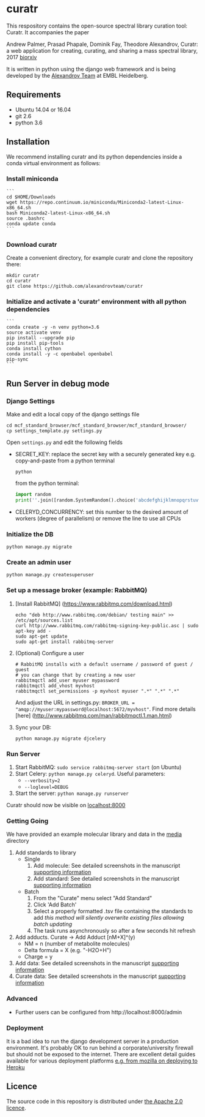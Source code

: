 # curatr
This respository contains the open-source spectral library curation tool: Curatr.
It accompanies the paper

Andrew Palmer, Prasad Phapale, Dominik Fay, Theodore Alexandrov, Curatr: a web application for creating, curating, and sharing a mass spectral library, 2017 [biorxiv](https://doi.org/10.1101/170571)

It is written in python using the django web framework and is being developed by the [Alexandrov Team](http://www.embl.de/research/units/scb/alexandrov/) at EMBL Heidelberg.

## Requirements ##
* Ubuntu 14.04 or 16.04
* git 2.6
* python 3.6

## Installation ##
We recommend installing curatr and its python dependencies inside a conda virtual environment as follows:

### Install miniconda 
    ```
    cd $HOME/Downloads
    wget https://repo.continuum.io/miniconda/Miniconda2-latest-Linux-x86_64.sh
    bash Miniconda2-latest-Linux-x86_64.sh
    source .bashrc
    conda update conda
    ```
### Download curatr
Create a convenient directory, for example curatr and clone the repository there:
```commandline
mkdir curatr
cd curatr
git clone https://github.com/alexandrovteam/curatr
```

### Initialize and activate a 'curatr' environment with all python dependencies
    ```
    conda create -y -n venv python=3.6
    source activate venv
    pip install --upgrade pip
    pip install pip-tools
    conda install cython
    conda install -y -c openbabel openbabel
    pip-sync
    ```
    
## Run Server in debug mode ##
### Django Settings ###
Make and edit a local copy of the django settings file
```
cd mcf_standard_browser/mcf_standard_browser/mcf_standard_browser/
cp settings_template.py settings.py
```
Open `settings.py` and edit the following fields
 * SECRET_KEY: replace the secret key with a securely generated key e.g. copy-and-paste from a python terminal
 
      ```
      python
      ```
      from the python terminal:
      ```python
      import random
      print(''.join([random.SystemRandom().choice('abcdefghijklmnopqrstuvwxyz0123456789!@#$%^&*(-_=+)') for i in range(50)]))
      ```
 * CELERYD_CONCURRENCY: set this number to the desired amount of workers (degree of parallelism) or remove the line to use all CPUs  

### Initialize the DB ###
```
python manage.py migrate
```

### Create an admin user ##
```
python manage.py createsuperuser
```

### Set up a message broker (example: RabbitMQ) ##
1. [Install RabbitMQ] (https://www.rabbitmq.com/download.html)

    ```commandline
    echo "deb http://www.rabbitmq.com/debian/ testing main" >> /etc/apt/sources.list
    curl http://www.rabbitmq.com/rabbitmq-signing-key-public.asc | sudo apt-key add -
    sudo apt-get update
    sudo apt-get install rabbitmq-server
    ```
2. (Optional) Configure a user
    ```
    # RabbitMQ installs with a default username / password of guest / guest
    # you can change that by creating a new user
    rabbitmqctl add_user myuser mypassword
    rabbitmqctl add_vhost myvhost
    rabbitmqctl set_permissions -p myvhost myuser ".*" ".*" ".*"
    ```
    
    And adjust the URL in settings.py: `BROKER_URL = "amqp://myuser:mypassword@localhost:5672/myvhost"`.
    Find more details [here] (http://www.rabbitmq.com/man/rabbitmqctl.1.man.html)
3. Sync your DB: 
    ```commandline
    python manage.py migrate djcelery
    ```
### Run Server ###
1. Start RabbitMQ: `sudo service rabbitmq-server start` (on Ubuntu)
2. Start Celery: `python manage.py celeryd`. Useful parameters:
    - `--verbosity=2`
    - `--loglevel=DEBUG`
3. Start the server: `python manage.py runserver`

Curatr should now be visible on  [localhost:8000](http://localhost:8000)

### Getting Going ###

We have provided an example molecular library and data in the [media](https://github.com/alexandrovteam/curatr/tree/master/mcf_standard_browser/media) directory 
1. Add standards to library
    * Single
        1. Add molecule:
            See detailed screenshots in the manuscript [supporting information](http://www.biorxiv.org/content/biorxiv/suppl/2017/08/15/170571.DC1/170571-1.pdf)
        2. Add standard:
            See detailed screenshots in the manuscript [supporting information](http://www.biorxiv.org/content/biorxiv/suppl/2017/08/15/170571.DC1/170571-1.pdf)
    * Batch
        1. From the "Curate" menu select "Add Standard"
        2. Click 'Add Batch'
        3. Select a properly formatted .tsv file containing the standards to add
            *this method will silently overwrite existing files allowing batch updating*
        4. The task runs asynchronously so after a few seconds hit refresh
2. Add adducts.
    Curate -> Add Adduct
    [nM+X]^(y)
    * NM = n (number of metabolite molecules)
    * Delta formula = X (e.g. "-H2O+H")
    * Charge = y 
3. Add data: 
    See detailed screenshots in the manuscript [supporting information](http://www.biorxiv.org/content/biorxiv/suppl/2017/08/15/170571.DC1/170571-1.pdf) 
4. Curate data: 
    See detailed screenshots in the manuscript [supporting information](http://www.biorxiv.org/content/biorxiv/suppl/2017/08/15/170571.DC1/170571-1.pdf)

    
### Advanced ###
* Further users can be configured from http://localhost:8000/admin

### Deployment ###
It is a bad idea to run the django development server in a production environment. It's probably OK to run behind a corporate/university firewall but should not be exposed to the internet. 
There are excellent detail guides available for various deployment platforms [e.g. from mozilla on deploying to Heroku ](https://developer.mozilla.org/en-US/docs/Learn/Server-side/Django/Deployment)
## Licence
The source code in this repository is distributed under [the Apache 2.0 licence](http://www.apache.org/licenses/LICENSE-2.0).
